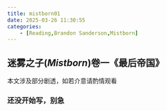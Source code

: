 ```yaml
---
title: mistborn01
date: 2025-03-26 11:30:55
categories: 
    - [Reading,Brandon Sanderson,Mistborn]
---
```


## 迷雾之子(*Mistborn*)卷一《最后帝国》
<p class="note note-warning">
本文涉及部分剧透，如若介意请酌情观看
</p>

### 还没开始写，别急